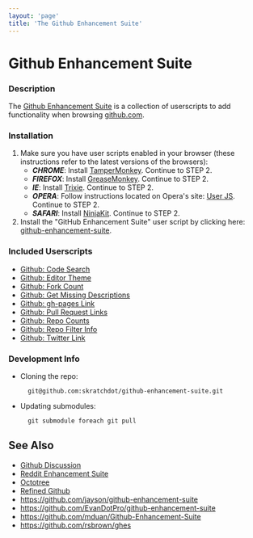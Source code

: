 ```yaml
---
layout: 'page'
title: 'The Github Enhancement Suite'
---
```


# Github Enhancement Suite

### Description

The [Github Enhancement Suite](https://github.com/skratchdot/github-enhancement-suite)
is a collection of userscripts to add functionality
when browsing [github.com](https://github.com/).

### Installation

1. Make sure you have user scripts enabled in your browser (these instructions refer to the latest versions of the browsers):
   - **_CHROME_**: Install [TamperMonkey](https://chrome.google.com/webstore/detail/tampermonkey/dhdgffkkebhmkfjojejmpbldmpobfkfo). Continue to STEP 2.
   - **_FIREFOX_**: Install [GreaseMonkey](https://addons.mozilla.org/en-US/firefox/addon/greasemonkey/). Continue to STEP 2.
   - **_IE_**: Install [Trixie](http://www.bhelpuri.net/Trixie/). Continue to STEP 2.
   - **_OPERA_**: Follow instructions located on Opera's site: [User JS](http://www.opera.com/docs/userjs/). Continue to STEP 2.
   - **_SAFARI_**: Install [NinjaKit](http://d.hatena.ne.jp/os0x/20100612/1276330696). Continue to STEP 2.
2. Install the "GitHub Enhancement Suite" user script by clicking here: [github-enhancement-suite](https://github.com/skratchdot/github-enhancement-suite/raw/master/build/github-enhancement-suite.user.js).

### Included Userscripts

- [Github: Code Search](https://github.com/skratchdot/github-code-search.user.js)
- [Github: Editor Theme](https://github.com/skratchdot/github-editor-theme.user.js)
- [Github: Fork Count](https://github.com/skratchdot/github-fork-count.user.js)
- [Github: Get Missing Descriptions](https://github.com/skratchdot/github-get-missing-descriptions.user.js)
- [Github: gh-pages Link](https://github.com/skratchdot/github-gh-pages-link.user.js)
- [Github: Pull Request Links](https://github.com/skratchdot/github-pull-request-links.user.js)
- [Github: Repo Counts](https://github.com/skratchdot/github-repo-counts.user.js)
- [Github: Repo Filter Info](https://github.com/skratchdot/github-repo-filter-info.user.js)
- [Github: Twitter Link](https://github.com/skratchdot/github-twitter-link.user.js)

### Development Info

- Cloning the repo:

        git@github.com:skratchdot/github-enhancement-suite.git

- Updating submodules:

        git submodule foreach git pull

## See Also

- [Github Discussion](https://github.com/isaacs/github/issues/128)
- [Reddit Enhancement Suite](https://github.com/honestbleeps/Reddit-Enhancement-Suite)
- [Octotree](https://github.com/buunguyen/octotree)
- [Refined Github](https://github.com/sindresorhus/refined-github)
- https://github.com/jayson/github-enhancement-suite
- https://github.com/EvanDotPro/github-enhancement-suite
- https://github.com/mduan/Github-Enhancement-Suite
- https://github.com/rsbrown/ghes
